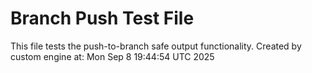 # Branch Push Test File
This file tests the push-to-branch safe output functionality.
Created by custom engine at: Mon Sep  8 19:44:54 UTC 2025
